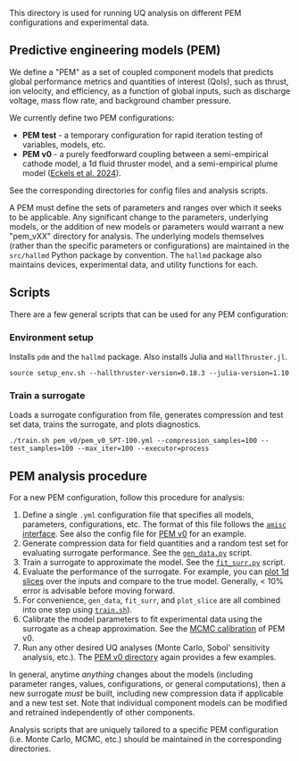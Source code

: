 This directory is used for running UQ analysis on different PEM configurations and experimental data.

## Predictive engineering models (PEM)

We define a "PEM" as a set of coupled component models that predicts global performance metrics and quantities of interest (QoIs), such as thrust, ion velocity, and efficiency, as a function of global inputs, such as discharge voltage, mass flow rate, and background chamber pressure.

We currently define two PEM configurations:

- **PEM test** - a temporary configuration for rapid iteration testing of variables, models, etc.
- **PEM v0** - a purely feedforward coupling between a semi-empirical cathode model, a 1d fluid thruster model, and a semi-empirical plume model ([Eckels et al. 2024](https://rdcu.be/dVmim)).

See the corresponding directories for config files and analysis scripts.

A PEM must define the sets of parameters and ranges over which it seeks to be applicable. Any significant change to the parameters, underlying models, or the addition of new models or parameters would warrant a new "pem_vXX" directory for analysis. The underlying models themselves (rather than the specific parameters or configurations) are maintained in the `src/hallmd` Python package by convention. The `hallmd` package also maintains devices, experimental data, and utility functions for each.

## Scripts
There are a few general scripts that can be used for any PEM configuration:

### Environment setup
Installs `pdm` and the `hallmd` package. Also installs Julia and `HallThruster.jl`.
```shell
source setup_env.sh --hallthruster-version=0.18.3 --julia-version=1.10
```

### Train a surrogate
Loads a surrogate configuration from file, generates compression and test set data, trains the surrogate, and plots diagnostics.
```shell
./train.sh pem_v0/pem_v0_SPT-100.yml --compression_samples=100 --test_samples=100 --max_iter=100 --executor=process
```

## PEM analysis procedure
For a new PEM configuration, follow this procedure for analysis:

1. Define a single `.yml` configuration file that specifies all models, parameters, configurations, etc. The format of this file follows the [`amisc` interface](https://eckelsjd.github.io/amisc/guides/config_file/). See also the config file for [PEM v0](pem_v0/pem_v0_SPT-100.yml) for an example.
1. Generate compression data for field quantities and a random test set for evaluating surrogate performance. See the [`gen_data.py`](gen_data.py) script.
1. Train a surrogate to approximate the model. See the [`fit_surr.py`](fit_surr.py) script.
1. Evaluate the performance of the surrogate. For example, you can [plot 1d slices](plot_slice.py) over the inputs and compare to the true model. Generally, < 10\% error is advisable before moving forward.
1. For convenience, `gen_data`, `fit_surr`, and `plot_slice` are all combined into one step using [`train.sh`](train.sh)).
1. Calibrate the model parameters to fit experimental data using the surrogate as a cheap approximation. See the [MCMC calibration](pem_v0/mcmc.py) of PEM v0.
1. Run any other desired UQ analyses (Monte Carlo, Sobol' sensitivity analysis, etc.). The [PEM v0 directory](pem_v0) again provides a few examples.

In general, anytime _anything_ changes about the models (including parameter ranges, values, configurations, or general computations), then a new surrogate _must_ be built, including new compression data if applicable and a new test set. Note that individual component models can be modified and retrained independently of other components.

Analysis scripts that are uniquely tailored to a specific PEM configuration (i.e. Monte Carlo, MCMC, etc.) should be maintained in the corresponding directories.
